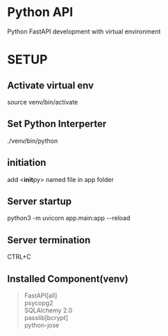 # Python API

Python FastAPI development with virtual environment

# SETUP

## Activate virtual env

source venv/bin/activate

## Set Python Interperter

./venv/bin/python

## initiation

add <**init**py> named file in app folder

## Server startup

python3 -m uvicorn app.main:app --reload

## Server termination

CTRL+C

## Installed Component(venv)

> FastAPI[all]  
> psycopg2  
> SQLAlchemy 2.0  
> passlib[bcrypt]  
> python-jose  

